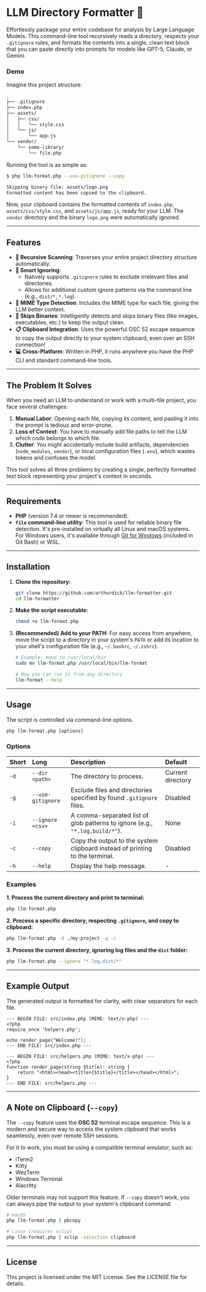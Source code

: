 # LLM Directory Formatter 🤖

Effortlessly package your entire codebase for analysis by Large Language Models. This command-line tool recursively reads a directory, respects your `.gitignore` rules, and formats the contents into a single, clean text block that you can paste directly into prompts for models like GPT-5, Claude, or Gemini.

### Demo

Imagine this project structure:

```sh
.
├── .gitignore
├── index.php
├── assets/
│   ├── css/
│   │   └── style.css
│   └── js/
│       └── app.js
└── vendor/
    └── some-library/
        └── file.php
```

Running the tool is as simple as:

```sh
$ php llm-format.php --use-gitignore --copy

Skipping binary file: assets/logo.png
Formatted content has been copied to the clipboard.
```

Now, your clipboard contains the formatted contents of `index.php`, `assets/css/style.css`, and `assets/js/app.js`, ready for your LLM. The `vendor` directory and the binary `logo.png` were automatically ignored.

-----

## Features

  * **📁 Recursive Scanning**: Traverses your entire project directory structure automatically.
  * **🚫 Smart Ignoring**:
      * Natively supports `.gitignore` rules to exclude irrelevant files and directories.
      * Allows for additional custom ignore patterns via the command line (e.g., `dist/*`, `*.log`).
  * **🧩 MIME Type Detection**: Includes the MIME type for each file, giving the LLM better context.
  * **💨 Skips Binaries**: Intelligently detects and skips binary files (like images, executables, etc.) to keep the output clean.
  * **📋 Clipboard Integration**: Uses the powerful OSC 52 escape sequence to copy the output directly to your system clipboard, even over an SSH connection\!
  * **💻 Cross-Platform**: Written in PHP, it runs anywhere you have the PHP CLI and standard command-line tools.

-----

## The Problem It Solves

When you need an LLM to understand or work with a multi-file project, you face several challenges:

1.  **Manual Labor**: Opening each file, copying its content, and pasting it into the prompt is tedious and error-prone.
2.  **Loss of Context**: You have to manually add file paths to tell the LLM which code belongs to which file.
3.  **Clutter**: You might accidentally include build artifacts, dependencies (`node_modules`, `vendor`), or local configuration files (`.env`), which wastes tokens and confuses the model.

This tool solves all three problems by creating a single, perfectly formatted text block representing your project's context in seconds.

-----

## Requirements

  * **PHP** (version 7.4 or newer is recommended).
  * **`file` command-line utility**: This tool is used for reliable binary file detection. It's pre-installed on virtually all Linux and macOS systems. For Windows users, it's available through [Git for Windows](https://git-scm.com/download/win) (included in Git Bash) or WSL.

-----

## Installation

1.  **Clone the repository:**

    ```sh
    git clone https://github.com/arthurdick/llm-formatter.git
    cd llm-formatter
    ```

2.  **Make the script executable:**

    ```sh
    chmod +x llm-format.php
    ```

3.  **(Recommended) Add to your PATH:**
    For easy access from anywhere, move the script to a directory in your system's `PATH` or add its location to your shell's configuration file (e.g., `~/.bashrc`, `~/.zshrc`).

    ```sh
    # Example: move to /usr/local/bin
    sudo mv llm-format.php /usr/local/bin/llm-format

    # Now you can run it from any directory
    llm-format --help
    ```

-----

## Usage

The script is controlled via command-line options.

```
php llm-format.php [options]
```

### Options

| Short | Long              | Description                                                                 | Default            |
| :---- | :---------------- | :-------------------------------------------------------------------------- | :----------------- |
| `-d`  | `--dir <path>`    | The directory to process.                                                   | Current directory  |
| `-g`  | `--use-gitignore` | Exclude files and directories specified by found `.gitignore` files.        | Disabled           |
| `-i`  | `--ignore <csv>`  | A comma-separated list of glob patterns to ignore (e.g., `"*.log,build/*"`). | None               |
| `-c`  | `--copy`          | Copy the output to the system clipboard instead of printing to the terminal. | Disabled           |
| `-h`  | `--help`          | Display the help message.                                                   | -                  |

### Examples

**1. Process the current directory and print to terminal:**

```sh
php llm-format.php
```

**2. Process a specific directory, respecting `.gitignore`, and copy to clipboard:**

```sh
php llm-format.php -d ./my-project -g -c
```

**3. Process the current directory, ignoring log files and the `dist` folder:**

```sh
php llm-format.php --ignore "*.log,dist/*"
```

-----

## Example Output

The generated output is formatted for clarity, with clear separators for each file.

```text
--- BEGIN FILE: src/index.php (MIME: text/x-php) ---
<?php
require_once 'helpers.php';

echo render_page("Welcome!");
--- END FILE: src/index.php ---

--- BEGIN FILE: src/helpers.php (MIME: text/x-php) ---
<?php
function render_page(string $title): string {
    return "<html><head><title>{$title}</title></head></html>";
}
--- END FILE: src/helpers.php ---
```

-----

## A Note on Clipboard (`--copy`)

The `--copy` feature uses the **OSC 52** terminal escape sequence. This is a modern and secure way to access the system clipboard that works seamlessly, even over remote SSH sessions.

For it to work, you must be using a compatible terminal emulator, such as:

  * iTerm2
  * Kitty
  * WezTerm
  * Windows Terminal
  * Alacritty

Older terminals may not support this feature. If `--copy` doesn't work, you can always pipe the output to your system's clipboard command:

```sh
# macOS
php llm-format.php | pbcopy

# Linux (requires xclip)
php llm-format.php | xclip -selection clipboard
```

-----

## License

This project is licensed under the MIT License. See the LICENSE file for details.
